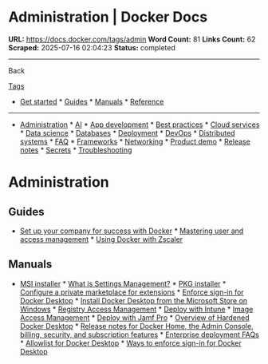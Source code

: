 # Administration | Docker Docs

**URL:** https://docs.docker.com/tags/admin
**Word Count:** 81
**Links Count:** 62
**Scraped:** 2025-07-16 02:04:23
**Status:** completed

---

Back

[Tags](https://docs.docker.com/tags/)

  * [Get started](https://docs.docker.com/get-started/)   * [Guides](https://docs.docker.com/guides/)   * [Manuals](https://docs.docker.com/manuals/)   * [Reference](https://docs.docker.com/reference/)

* * *

  * [Administration](https://docs.docker.com/tags/admin/ "Administration")   * [AI](https://docs.docker.com/tags/ai/ "AI")   * [App development](https://docs.docker.com/tags/app-dev/ "App development")   * [Best practices](https://docs.docker.com/tags/best-practices/ "Best practices")   * [Cloud services](https://docs.docker.com/tags/cloud-services/ "Cloud services")   * [Data science](https://docs.docker.com/tags/data-science/ "Data science")   * [Databases](https://docs.docker.com/tags/databases/ "Databases")   * [Deployment](https://docs.docker.com/tags/deploy/ "Deployment")   * [DevOps](https://docs.docker.com/tags/devops/ "DevOps")   * [Distributed systems](https://docs.docker.com/tags/distributed-systems/ "Distributed systems")   * [FAQ](https://docs.docker.com/tags/faq/ "FAQ")   * [Frameworks](https://docs.docker.com/tags/frameworks/ "Frameworks")   * [Networking](https://docs.docker.com/tags/networking/ "Networking")   * [Product demo](https://docs.docker.com/tags/product-demo/ "Product demo")   * [Release notes](https://docs.docker.com/tags/release-notes/ "Release notes")   * [Secrets](https://docs.docker.com/tags/secrets/ "Secrets")   * [Troubleshooting](https://docs.docker.com/tags/troubleshooting/ "Troubleshooting")

#  Administration

## Guides

  * [Set up your company for success with Docker](https://docs.docker.com/guides/admin-set-up/)   * [Mastering user and access management](https://docs.docker.com/guides/admin-user-management/)   * [Using Docker with Zscaler](https://docs.docker.com/guides/zscaler/)

## Manuals

  * [MSI installer](https://docs.docker.com/enterprise/enterprise-deployment/msi-install-and-configure/)   * [What is Settings Management?](https://docs.docker.com/enterprise/security/hardened-desktop/settings-management/)   * [PKG installer](https://docs.docker.com/enterprise/enterprise-deployment/pkg-install-and-configure/)   * [Configure a private marketplace for extensions](https://docs.docker.com/extensions/private-marketplace/)   * [Enforce sign-in for Docker Desktop](https://docs.docker.com/enterprise/security/enforce-sign-in/)   * [Install Docker Desktop from the Microsoft Store on Windows](https://docs.docker.com/enterprise/enterprise-deployment/ms-store/)   * [Registry Access Management](https://docs.docker.com/enterprise/security/hardened-desktop/registry-access-management/)   * [Deploy with Intune](https://docs.docker.com/enterprise/enterprise-deployment/use-intune/)   * [Image Access Management](https://docs.docker.com/enterprise/security/hardened-desktop/image-access-management/)   * [Deploy with Jamf Pro](https://docs.docker.com/enterprise/enterprise-deployment/use-jamf-pro/)   * [Overview of Hardened Docker Desktop](https://docs.docker.com/enterprise/security/hardened-desktop/)   * [Release notes for Docker Home, the Admin Console, billing, security, and subscription features](https://docs.docker.com/platform-release-notes/)   * [Enterprise deployment FAQs](https://docs.docker.com/enterprise/enterprise-deployment/faq/)   * [Allowlist for Docker Desktop](https://docs.docker.com/desktop/setup/allow-list/)   * [Ways to enforce sign-in for Docker Desktop](https://docs.docker.com/enterprise/security/enforce-sign-in/methods/)